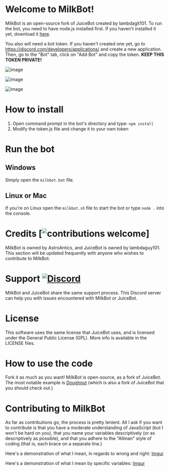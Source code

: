 # Welcome to MilkBot!

MilkBot is an open-source fork of JuiceBot created by lambdagit101.  To run the bot, you need to have node.js installed first. If you haven't installed it yet, download it [here](https://nodejs.org/en/download/).

You also will need a bot token. If you haven't created one yet, go to https://discord.com/developers/applications/ and create a new application. Then, go to the "Bot" tab, click on "Add Bot" and copy the token. **KEEP THIS TOKEN PRIVATE!**

![image](https://i.imgur.com/0Mowj08.png)

![image](https://i.imgur.com/noXpW6K.png)

![image](https://i.imgur.com/Pj6yQO6.png)

# How to install
1) Open command prompt in the bot's directory and type: `npm install`
2) Modify the token.js file and change it to your own token

# Run the bot
## Windows
Simply open the `milkbot.bat` file.

## Linux or Mac
If you're on Linux open the `milkbot.sh` file to start the bot or type `node .` into the console.

# Credits [![contributions welcome](https://img.shields.io/badge/contributions-welcome-brightgreen.svg?style=flat)]
MilkBot is owned by AstroAntics, and JuiceBot is owned by lambdaguy101. This section will be updated frequently with anyone who wishes to contribute to MilkBot.

# Support [![Discord](https://img.shields.io/discord/735495269034098768?style=flat)](https://discord.gg/9gvAq7r)
MilkBot and JuiceBot share the same support process. This Discord server can help you with issues encountered with MilkBot or JuiceBot.

# License
This software uses the same license that JuiceBot uses, and is licensed under the General Public License (GPL). More info is available in the LICENSE files.

# How to use the code
Fork it as much as you want! MilkBot is open-source, as a fork of JuiceBot. The most notable example is [Doughnut](https://github.com/DavidJoacaRo/doughnut/) (which is also a fork of JuiceBot that you should check out.)

# Contributing to MilkBot
As far as contributions go, the process is pretty lenient. All I ask if you want to contribute is that you have a moderate understanding of JavaScript (but I won't be hard on you), that you name your variables descriptively (or as descriptively as possible), and that you adhere to the "Allman" style of coding (that is, each brace on a separate line.)

Here's a demonstration of what I mean, in regards to wrong and right:
[Imgur](https://imgur.com/55tWm6U)

Here's a demonstration of what I mean by specific variables:
[Imgur](https://imgur.com/a/2IFG4pl)



